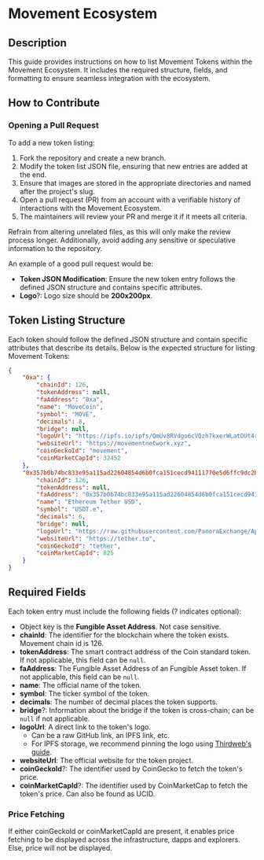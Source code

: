 # Movement Ecosystem

## Description

This guide provides instructions on how to list Movement Tokens within the Movement Ecosystem. It includes the required structure, fields, and formatting to ensure seamless integration with the ecosystem.

## How to Contribute

### Opening a Pull Request

To add a new token listing:

1. Fork the repository and create a new branch.
2. Modify the token list JSON file, ensuring that new entries are added at the end.
3. Ensure that images are stored in the appropriate directories and named after the project's slug.
4. Open a pull request (PR) from an account with a verifiable history of interactions with the Movement Ecosystem.
5. The maintainers will review your PR and merge it if it meets all criteria.

Refrain from altering unrelated files, as this will only make the review process longer. Additionally, avoid adding any sensitive or speculative information to the repository.

An example of a good pull request would be:

- **Token JSON Modification**: Ensure the new token entry follows the defined JSON structure and contains specific attributes.
- **Logo**?: Logo size should be **200x200px**.

## Token Listing Structure

Each token should follow the defined JSON structure and contain specific attributes that describe its details. Below is the expected structure for listing Movement Tokens:

```json
{
    "0xa": {
        "chainId": 126,
        "tokenAddress": null,
        "faAddress": "0xa",
        "name": "MoveCoin",
        "symbol": "MOVE",
        "decimals": 8,
        "bridge": null,
        "logoUrl": "https://ipfs.io/ipfs/QmUv8RVdgo6cVQzh7kxerWLatDUt4rCEFoCTkCVLuMAa27",
        "websiteUrl": "https://movementnetwork.xyz",
        "coinGeckoId": "movement",
        "coinMarketCapId": 32452
    },
    "0x357b0b74bc833e95a115ad22604854d6b0fca151cecd94111770e5d6ffc9dc2b": {
        "chainId": 126,
        "tokenAddress": null,
        "faAddress": "0x357b0b74bc833e95a115ad22604854d6b0fca151cecd94111770e5d6ffc9dc2b",
        "name": "Ethereum Tether USD",
        "symbol": "USDT.e",
        "decimals": 6,
        "bridge": null,
        "logoUrl": "https://raw.githubusercontent.com/PanoraExchange/Aptos-Tokens/main/logos/USDT.svg",
        "websiteUrl": "https://tether.to",
        "coinGeckoId": "tether",
        "coinMarketCapId": 825
    }
}
```

## Required Fields

Each token entry must include the following fields (? indicates optional):

- Object key is the **Fungible Asset Address**. Not case sensitive.
- **chainId**: The identifier for the blockchain where the token exists. Movement chain id is 126.
- **tokenAddress**: The smart contract address of the Coin standard token. If not applicable, this field can be `null`.
- **faAddress**: The Fungible Asset Address of an Fungible Asset token. If not applicable, this field can be `null`.
- **name**: The official name of the token.
- **symbol**: The ticker symbol of the token.
- **decimals**: The number of decimal places the token supports.
- **bridge**?: Information about the bridge if the token is cross-chain; can be `null` if not applicable.
- **logoUrl**: A direct link to the token's logo.
  - Can be a raw GitHub link, an IPFS link, etc.
  - For IPFS storage, we recommend pinning the logo using [Thirdweb's guide](https://portal.thirdweb.com/infrastructure/storage/how-to-use-storage/upload-files-to-ipfs).
- **websiteUrl**: The official website for the token project.
- **coinGeckoId**?: The identifier used by CoinGecko to fetch the token's price.
- **coinMarketCapId**?: The identifier used by CoinMarketCap to fetch the token's price. Can also be found as UCID.

### Price Fetching

If either coinGeckoId or coinMarketCapId are present, it enables price fetching to be displayed across the infrastructure, dapps and explorers. Else, price will not be displayed.